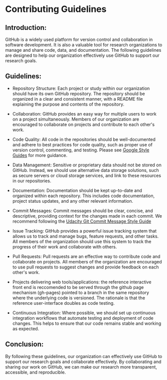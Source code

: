 # Contributing Guidelines

## Introduction:
GitHub is a widely used platform for version control and collaboration in software development. It is also a valuable tool for research organizations to manage and share code, data, and documentation. The following guidelines are designed to help our organization effectively use GitHub to support our research goals.

## Guidelines:
* Repository Structure: Each project or study within our organization should have its own GitHub repository. The repository should be organized in a clear and consistent manner, with a README file explaining the purpose and contents of the repository.

* Collaboration: GitHub provides an easy way for multiple users to work on a project simultaneously. Members of our organization are encouraged to collaborate on projects and contribute to each other's work.

* Code Quality: All code in the repositories should be well-documented and adhere to best practices for code quality, such as proper use of version control, commenting, and testing. Please see [Google Style Guides](https://google.github.io/styleguide/) for more guidance.

* Data Management: Sensitive or proprietary data should not be stored on GitHub. Instead, we should use alternative data storage solutions, such as secure servers or cloud storage services, and link to these resources in our repositories.

* Documentation: Documentation should be kept up-to-date and organized within each repository. This includes code documentation, project status updates, and any other relevant information.

* Commit Messages: Commit messages should be clear, concise, and descriptive, providing context for the changes made in each commit. We recommend following the [Udacity Git Commit Message Style Guide](https://udacity.github.io/git-styleguide/)

* Issue Tracking: GitHub provides a powerful issue tracking system that allows us to track and manage bugs, feature requests, and other tasks. All members of the organization should use this system to track the progress of their work and collaborate with others.

* Pull Requests: Pull requests are an effective way to contribute code and collaborate on projects. All members of the organization are encouraged to use pull requests to suggest changes and provide feedback on each other's work.

* Projects delivering web tools/applications: the reference interactive front end is reccomended to be served through the github page mechanism (gh-pages) pointed to a branch in the same repository where the underlying code is versioned. The rationale is that the reference user-interface doubles as code testing.

* Continuous Integration: Where possible, we should set up continuous integration workflows that automate testing and deployment of code changes. This helps to ensure that our code remains stable and working as expected.

## Conclusion:
By following these guidelines, our organization can effectively use GitHub to support our research goals and collaborate effectively. By collaborating and sharing our work on GitHub, we can make our research more transparent, accessible, and reproducible.
